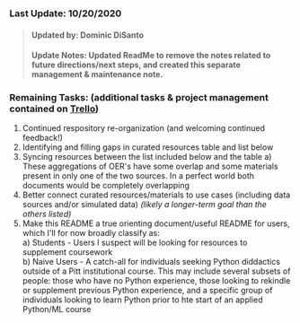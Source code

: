 ### Last Update: 10/20/2020
 > #### Updated by: Dominic DiSanto
 > #### Update Notes: Updated ReadMe to remove the notes related to future directions/next steps, and created this separate management & maintenance note. 
 
 
### Remaining Tasks: (additional tasks & project management contained on [Trello](https://trello.com/b/dlsFSVEO/python-oer-board)) 
1) Continued respository re-organization (and welcoming continued feedback!) 
2) Identifying and filling gaps in curated resources table and list below
3) Syncing resources between the list included below and the table
     a) These aggregations of OER's have some overlap and some materials present in only one of the two sources. In a perfect world both documents would be completely overlapping
4) Better connect curated resources/materials to use cases (including data sources and/or simulated data) *(likely a longer-term goal than the others listed)*  
5) Make this README a true orienting document/useful README for users, which I'll for now broadly classify as:  
    a) Students - Users I suspect will be looking for resources to supplement coursework  
    b) Naive Users - A catch-all for individuals seeking Python diddactics outside of a Pitt institutional course. This may include several subsets of people: those who have no Python experience, those looking to rekindle or supplement previous Python experience, and a specific group of individuals looking to learn Python prior to hte start of an applied Python/ML course
